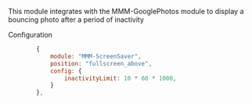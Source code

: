 This module integrates with the MMM-GooglePhotos module to display a bouncing photo after a period of inactivity

Configuration
```js
		{
			module: "MMM-ScreenSaver",
			position: "fullscreen_above",
			config: {
				inactivityLimit: 10 * 60 * 1000, 
			}
		},
```